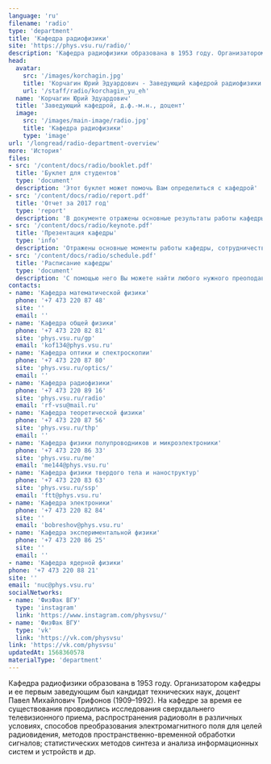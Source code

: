 ```yaml
---
language: 'ru'
filename: 'radio'
type: 'department'
title: 'Кафедра радиофизики'
site: 'https://phys.vsu.ru/radio/'
description: 'Кафедра радиофизики образована в 1953 году. Организатором кафедры и ее первым заведующим был кандидат технических наук, доцент Павел Михайлович Трифонов (1909–1992). На кафедре за время ее существования проводились исследования сверхдальнего телевизионного приема, распространения радиоволн в различных условиях, способов преобразования электромагнитного поля для целей радиовидения, методов пространственно-временной обработки сигналов; статистических методов синтеза и анализа информационных систем и устройств и др.'
head:
  avatar:
    src: '/images/korchagin.jpg'
    title: 'Корчагин Юрий Эдуардович - Заведующий кафедрой радиофизики'
    url: '/staff/radio/korchagin_yu_eh'
  name: 'Корчагин Юрий Эдуардович'
  title: 'Заведующий кафедрой, д.ф.-м.н., доцент'
  image:
    src: '/images/main-image/radio.jpg'
    title: 'Кафедра радиофизики'
    type: 'image'
url: '/longread/radio-department-overview'
more: 'История'
files:
- src: '/content/docs/radio/booklet.pdf'
  title: 'Буклет для студентов'
  type: 'document'
  description: 'Этот буклет может помочь Вам определиться с кафедрой'
- src: '/content/docs/radio/report.pdf'
  title: 'Отчет за 2017 год'
  type: 'report'
  description: 'В документе отражены основные результаты работы кафедры'
- src: '/content/docs/radio/keynote.pdf'
  title: 'Презентация кафедры'
  type: 'info'
  description: 'Отражены основные моменты работы кафедры, сотрудничество и научные достижения'
- src: '/content/docs/radio/schedule.pdf'
  title: 'Расписание кафедры'
  type: 'document'
  description: 'С помощью него Вы можете найти любого нужного преоподавателя'
contacts:
- name: 'Кафедра математической физики'
  phone: '+7 473 220 87 48'
  site: ''
  email: ''
- name: 'Кафедра общей физики'
  phone: '+7 473 220 82 81'
  site: 'phys.vsu.ru/gp'
  email: 'kof134@phys.vsu.ru'
- name: 'Кафедра оптики и спектроскопии'
  phone: '+7 473 220 87 80'
  site: 'phys.vsu.ru/optics/'
  email: ''
- name: 'Кафедра радиофизики'
  phone: '+7 473 220 89 16'
  site: 'phys.vsu.ru/radio'
  email: 'rf-vsu@mail.ru'
- name: 'Кафедра теоретической физики'
  phone: '+7 473 220 87 56'
  site: 'phys.vsu.ru/thp'
  email: ''
- name: 'Кафедра физики полупроводников и микроэлектроники'
  phone: '+7 473 220 86 33'
  site: 'phys.vsu.ru/me'
  email: 'me144@phys.vsu.ru'
- name: 'Кафедра физики твердого тела и наноструктур'
  phone: '+7 473 220 83 63'
  site: 'phys.vsu.ru/ssp'
  email: 'ftt@phys.vsu.ru'
- name: 'Кафедра электроники'
  phone: '+7 473 220 82 84'
  site: ''
  email: 'bobreshov@phys.vsu.ru'
- name: 'Кафедра экспериментальной физики'
  phone: '+7 473 220 86 25'
  site: ''
  email: ''
- name: 'Кафедра ядерной физики'
phone: '+7 473 220 88 21'
site: ''
email: 'nuc@phys.vsu.ru'
socialNetworks:
- name: 'ФизФак ВГУ'
  type: 'instagram'
  link: 'https://www.instagram.com/physvsu/'
- name: 'ФизФак ВГУ'
  type: 'vk'
  link: 'https://vk.com/physvsu'
link: 'https://vk.com/physvsu'
updatedAt: 1568360578
materialType: 'department'
---
```

Кафедра радиофизики образована в 1953 году. Организатором кафедры и ее первым заведующим был кандидат технических наук, доцент Павел Михайлович Трифонов (1909–1992). На кафедре за время ее существования проводились исследования сверхдальнего телевизионного приема, распространения радиоволн в различных условиях, способов преобразования электромагнитного поля для целей радиовидения, методов пространственно-временной обработки сигналов; статистических методов синтеза и анализа информационных систем и устройств и др.
